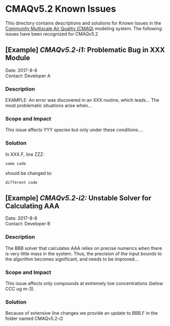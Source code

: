 CMAQv5.2 Known Issues 
=====================

This directory contains descriptions and solutions for Known Issues in the [Community Multiscale Air Quality (CMAQ)](http://www.epa.gov/cmaq) modeling system.
The following issues have been recognized for CMAQv5.2

## [Example] *CMAQv5.2-i1:* Problematic Bug in XXX Module
Date: 2017-8-8  
Contact: Developer A

### Description  
EXAMPLE: An error was discovered in an XXX routine, which leads... The most problematic situations arise when...

### Scope and Impact
This issue affects YYY species but only under these conditions....


### Solution
In XXX.F, line ZZZ:
```
some code
```
should be changed to:
```
different code
```

## [Example] *CMAQv5.2-i2:* Unstable Solver for Calculating AAA
Date: 2017-8-8  
Contact: Developer B

### Description  
The BBB solver that calculates AAA relies on precise numerics when there is very little mass in the system. Thus, the precision of the input bounds to the algorithm becomes significant, and needs to be improved...

### Scope and Impact
This issue affects only compounds at extremely low concentrations (below CCC ug m-3).

### Solution
Because of extensive line changes we provide an update to BBB.F in the folder named CMAQv5.2-i2
 
